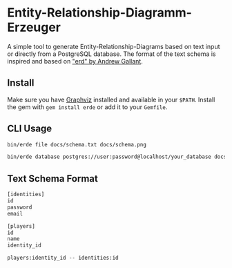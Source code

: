 # Entity-Relationship-Diagramm-Erzeuger
A simple tool to generate Entity-Relationship-Diagrams based on text input or directly from a PostgreSQL database. The format of the text schema is inspired and based on ["erd" by Andrew Gallant](https://github.com/BurntSushi/erd).

## Install
Make sure you have [Graphviz](http://graphviz.org/) installed and available in your `$PATH`.  Install the gem with `gem install erde` or add it to your `Gemfile`.

## CLI Usage
~~~txt
bin/erde file docs/schema.txt docs/schema.png
~~~

~~~txt
bin/erde database postgres://user:password@localhost/your_database docs/schema.png
~~~

## Text Schema Format
~~~txt
[identities]
id
password
email

[players]
id
name
identity_id

players:identity_id -- identities:id
~~~
